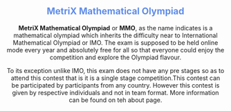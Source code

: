 

<h2 align="center"> <b><span style="color: #608DE7;">MetriX Mathematical Olympiad</span></b></h2>
<div align="center">
<p>
    <b> MetriX Mathematical Olympiad</b> or  <b>MMO</b>, as the name indicates is a mathematical olympiad which inherits the difficulty near to International Mathematical Olympiad or IMO. The exam is supposed to be held online mode every year and absolutely free for all so that everyone could enjoy the competition and explore the Olympiad flavour.

To its  exception unlike IMO, this exam does not have any pre stages so as to attend this contest that is it is a single stage competition.This contest can be participated by participants from any country. However this contest is given by respective individuals and not in team format. More information can be found on teh about page.
</p>
</div>
